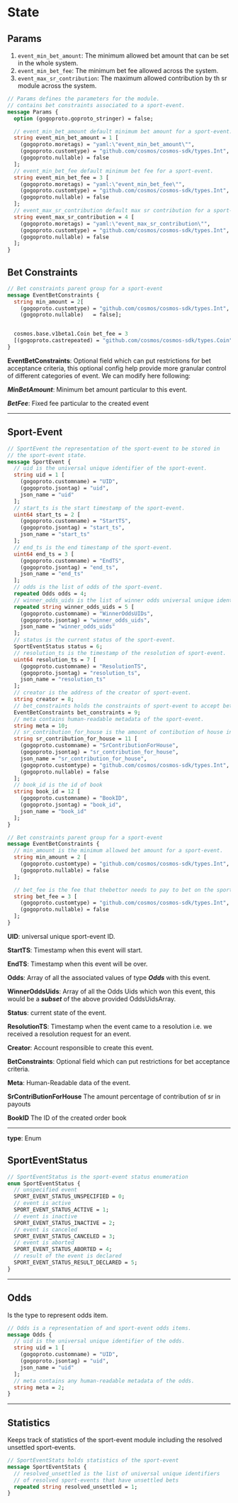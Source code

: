 # **State**

## **Params**

1. `event_min_bet_amount`: The minimum allowed bet amount that can be set in the whole system.
2. `event_min_bet_fee`: The minimum bet fee allowed across the system.
3. `event_max_sr_contribution`: The maximum allowed contribution by th sr module across the system.

```proto
// Params defines the parameters for the module.
// contains bet constraints associated to a sport-event.
message Params {
  option (gogoproto.goproto_stringer) = false;

  // event_min_bet_amount default minimum bet amount for a sport-event.
  string event_min_bet_amount = 1 [
    (gogoproto.moretags) = "yaml:\"event_min_bet_amount\"",
    (gogoproto.customtype) = "github.com/cosmos/cosmos-sdk/types.Int",
    (gogoproto.nullable) = false
  ];
  // event_min_bet_fee default minimum bet fee for a sport-event.
  string event_min_bet_fee = 3 [
    (gogoproto.moretags) = "yaml:\"event_min_bet_fee\"",
    (gogoproto.customtype) = "github.com/cosmos/cosmos-sdk/types.Int",
    (gogoproto.nullable) = false
  ];
  // event_max_sr_contribution default max sr contribution for a sport-event.
  string event_max_sr_contribution = 4 [
    (gogoproto.moretags) = "yaml:\"event_max_sr_contribution\"",
    (gogoproto.customtype) = "github.com/cosmos/cosmos-sdk/types.Int",
    (gogoproto.nullable) = false
  ];
}
```

## **Bet Constraints**

```proto
// Bet constraints parent group for a sport-event
message EventBetConstraints {
  string min_amount = 2[
    (gogoproto.customtype) = "github.com/cosmos/cosmos-sdk/types.Int",
    (gogoproto.nullable)   = false];


  cosmos.base.v1beta1.Coin bet_fee = 3
  [(gogoproto.castrepeated) = "github.com/cosmos/cosmos-sdk/types.Coin", (gogoproto.nullable) = false];
}
```

**EventBetConstraints**: Optional field which can put restrictions for bet acceptance criteria, this optional config help provide more
granular control of different categories of event. We can modify here following:

***MinBetAmount***: Minimum bet amount particular to this event.

***BetFee***: Fixed fee particular to the created event

---

## **Sport-Event**

```proto
// SportEvent the representation of the sport-event to be stored in
// the sport-event state.
message SportEvent {
  // uid is the universal unique identifier of the sport-event.
  string uid = 1 [
    (gogoproto.customname) = "UID",
    (gogoproto.jsontag) = "uid",
    json_name = "uid"
  ];
  // start_ts is the start timestamp of the sport-event.
  uint64 start_ts = 2 [
    (gogoproto.customname) = "StartTS",
    (gogoproto.jsontag) = "start_ts",
    json_name = "start_ts"
  ];
  // end_ts is the end timestamp of the sport-event.
  uint64 end_ts = 3 [
    (gogoproto.customname) = "EndTS",
    (gogoproto.jsontag) = "end_ts",
    json_name = "end_ts"
  ];
  // odds is the list of odds of the sport-event.
  repeated Odds odds = 4;
  // winner_odds_uids is the list of winner odds universal unique identifiers.
  repeated string winner_odds_uids = 5 [
    (gogoproto.customname) = "WinnerOddsUIDs",
    (gogoproto.jsontag) = "winner_odds_uids",
    json_name = "winner_odds_uids"
  ];
  // status is the current status of the sport-event.
  SportEventStatus status = 6;
  // resolution_ts is the timestamp of the resolution of sport-event.
  uint64 resolution_ts = 7 [
    (gogoproto.customname) = "ResolutionTS",
    (gogoproto.jsontag) = "resolution_ts",
    json_name = "resolution_ts"
  ];
  // creator is the address of the creator of sport-event.
  string creator = 8;
  // bet_constraints holds the constraints of sport-event to accept bets.
  EventBetConstraints bet_constraints = 9;
  // meta contains human-readable metadata of the sport-event.
  string meta = 10;
  // sr_contribution_for_house is the amount of contibution of house in the sr
  string sr_contribution_for_house = 11 [
    (gogoproto.customname) = "SrContributionForHouse",
    (gogoproto.jsontag) = "sr_contribution_for_house",
    json_name = "sr_contribution_for_house",
    (gogoproto.customtype) = "github.com/cosmos/cosmos-sdk/types.Int",
    (gogoproto.nullable) = false
  ];
  // book_id is the id of book
  string book_id = 12 [
    (gogoproto.customname) = "BookID",
    (gogoproto.jsontag) = "book_id",
    json_name = "book_id"
  ];
}

// Bet constraints parent group for a sport-event
message EventBetConstraints {
  // min_amount is the minimum allowed bet amount for a sport-event.
  string min_amount = 2 [
    (gogoproto.customtype) = "github.com/cosmos/cosmos-sdk/types.Int",
    (gogoproto.nullable) = false
  ];

  // bet_fee is the fee that thebettor needs to pay to bet on the sport-event.
  string bet_fee = 3 [
    (gogoproto.customtype) = "github.com/cosmos/cosmos-sdk/types.Int",
    (gogoproto.nullable) = false
  ];
}
```

**UID**: universal unique sport-event ID.

**StartTS**: Timestamp when this event will start.

**EndTS**: Timestamp when this event will be over.

**Odds**: Array of all the associated values of type ***Odds*** with this event.

**WinnerOddsUids**: Array of all the Odds Uids which won this event, this would be a ***subset*** of the above provided OddsUidsArray.

**Status**: current state of the event.

**ResolutionTS**: Timestamp when the event came to a resolution i.e. we received a resolution request for an event.

**Creator**: Account responsible to create this event.

**BetConstraints**: Optional field which can put restrictions for bet acceptance criteria.

**Meta**: Human-Readable data of the event.

**SrContriButionForHouse** The amount percentage of contribution of sr in payouts

**BookID** The ID of the created order book

---

**type**: Enum

## **SportEventStatus**

```proto
// SportEventStatus is the sport-event status enumeration
enum SportEventStatus {
  // unspecified event
  SPORT_EVENT_STATUS_UNSPECIFIED = 0;
  // event is active
  SPORT_EVENT_STATUS_ACTIVE = 1;
  // event is inactive
  SPORT_EVENT_STATUS_INACTIVE = 2;
  // event is canceled
  SPORT_EVENT_STATUS_CANCELED = 3;
  // event is aborted
  SPORT_EVENT_STATUS_ABORTED = 4;
  // result of the event is declared
  SPORT_EVENT_STATUS_RESULT_DECLARED = 5;
}
```

---

## **Odds**

Is the type to represent odds item.

```proto
// Odds is a representation of and sport-event odds items.
message Odds {
  // uid is the universal unique identifier of the odds.
  string uid = 1 [
    (gogoproto.customname) = "UID",
    (gogoproto.jsontag) = "uid",
    json_name = "uid"
  ];
  // meta contains any human-readable metadata of the odds.
  string meta = 2;
}
```

---

## **Statistics**

Keeps track of statistics of the sport-event module including the resolved unsettled sport-events.

```proto
// SportEventStats holds statistics of the sport-event
message SportEventStats {
  // resolved_unsettled is the list of universal unique identifiers
  // of resolved sport-events that have unsettled bets
  repeated string resolved_unsettled = 1;
}

```
